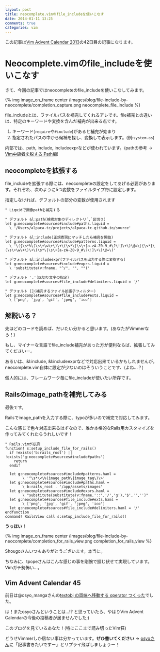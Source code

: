 ```yaml
---
layout: post
title: neocomplete.vimのfile_includeを使いこなす
date: 2014-01-11 13:25
comments: true
categories: vim
---
```


この記事は[Vim Advent Calendar 2013](http://atnd.org/events/45072)の42日目の記事になります。

# Neocomplete.vimのfile\_includeを使いこなす

さて、今回の記事ではneocompleteのfile\_includeを使いこなしてみます。

{% img image_on_frame center /images/blog/file-include-by-neocomplete/completion_capture.png neocomplete_file_include %}

<!-- more -->

file\_includeとは、ファイルパスを補完してくれるアレです。file補完との違いは、特定のキーワードや変換を含んだ補完が出来る点です。

1. キーワード(`require`や`#include`)があると補完が始まり
2. 指定されたパスの中から候補を探し、変換して表示します。(例:`system.os`)

内部では、path, include, includeexprなどが使われています。(pathの参考 -> [Vim中級者を脱する Path編](/blog/vim/jump-to-gem-path.html))

## neocompleteを拡張する

file\_includeを拡張する際には、neocompleteの設定をしてあげる必要があります。それぞれ、次のように5つ変数をファイルタイプ毎に設定します。

指定しなければ、デフォルトの部分の変数が使用されます

```vim
" Liquidで画像pathを補完する

" デフォルト &l:path(検索対象のディレクトリ`,`区切り)
let g:neocomplete#sources#include#paths.liquid =
  \ '/Users/alpaca-tc/projects/alpaca-tc.github.io/source'

" デフォルト &l:include(正規表現にマッチしたら補完を開始)
let g:neocomplete#sources#include#patterns.liquid =
  \ '\({\s*%\(\s\+\w\+\)\+\(\s*\|\s\+[a-zA-Z0-9_#\?\!]\+\)\@=\|{\s*{\(\s\+\w\+\)\+\(\s*\|\s\+[a-zA-Z0-9_#\?\!]\+\)\@=\)'

" デフォルト &l:includeexpr(ファイルパスを出力する際に変換する)
let g:neocomplete#sources#include#exprs.liquid =
  \ 'substitute(v:fname, "^/", "", "")'

" デフォルト '.'(区切り文字の指定)
let g:neocomplete#sources#file_include#delimiters.liquid = '/'

" デフォルト [](補完するファイル拡張子フィルター)
let g:neocomplete#sources#file_include#exts.liquid =
  \ ['png', 'jpg', 'gif', 'jpeg', 'ico']
```

## 解説いる？

先ほどのコードを読めば、だいたい分かると思います。(あなたがVimmerなら！)

もし、マイナーな言語でfile\_include補完があった方が便利ならば、拡張してみてくださいー。

あるいは、&l:include, &l:includeexprなどで対応出来ているかもしれませんが。neocomplete.vim自体に設定が少ないのはそういうことです、(よね...？)

個人的には、フレームワーク毎にfile\_includeが使いたい所存です。

## Railsのimage\_pathを補完してみる

最後です。

Railsでimage\_pathを入力する際に、typoが多いので補完で対応してみます。

こんな感じで色々対応出来るはずなので、誰か本格的なRails用カスタマイズを作ってみてくれたらうれしいです！

```vim
" Rails.vimが必須
function! s:setup_include_file_for_rails()
  if !exists('b:rails_root') || !exists('g:neocomplete#sources#include#paths')
    return
  endif

  let g:neocomplete#sources#include#patterns.haml =
        \ '^\s*\<\%(image_path\|image_tag\)\>'
  let g:neocomplete#sources#include#paths.haml =
        \ b:rails_root . '/app/assets/images'
  let g:neocomplete#sources#include#exprs.haml =
        \ "substitute(substitute(v:fname,'::','/','g'),'$','','')"
  let g:neocomplete#sources#file_include#exts.haml =
        \ ['png', 'jpg', 'gif', 'jpeg', 'ico']
  let g:neocomplete#sources#file_include#delimiters.haml = '/'
endfunction
command! RailsView call s:setup_include_file_for_rails()
```

**うっほい！**

{% img image_on_frame center /images/blog/file-include-by-neocomplete/completion_for_rails_view.png completion_for_rails_view %}

Shougoさんいつもありがとうございます。本当に。

ちなみに、tpopeさんはこんな感じの事を剛腕で捩じ伏せて実現しています。Vimガチ勢怖い...。

## Vim Advent Calendar 45

前日は@osyo\_mangaさんの[textobj の両端へ移動する operator つくった](http://d.hatena.ne.jp/osyo-manga/20140110/1389342122)でした。

は！またosyoさんということは...!? と思っていたら、やはりVim Advent Calendarの今後の投稿者が居ませんでした;(

このブログを見ているあなた！(特にここまで読み切ったVim狂)

どうせVimmerしか居ない事は分かっています。**ぜひ書いてください** -> [osyoさん](https://twitter.com/manga_osyo)に「記事書きたいですー」とリプライ飛ばしましょうー！
